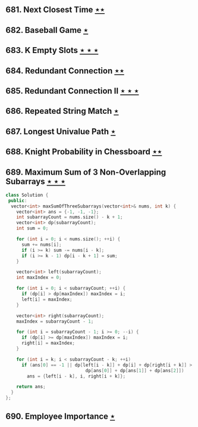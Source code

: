 ## 681. Next Closest Time [$\star\star$](https://leetcode.com/problems/next-closest-time)

## 682. Baseball Game [$\star$](https://leetcode.com/problems/baseball-game)

## 683. K Empty Slots [$\star\star\star$](https://leetcode.com/problems/k-empty-slots)

## 684. Redundant Connection [$\star\star$](https://leetcode.com/problems/redundant-connection)

## 685. Redundant Connection II [$\star\star\star$](https://leetcode.com/problems/redundant-connection-ii)

## 686. Repeated String Match [$\star$](https://leetcode.com/problems/repeated-string-match)

## 687. Longest Univalue Path [$\star$](https://leetcode.com/problems/longest-univalue-path)

## 688. Knight Probability in Chessboard [$\star\star$](https://leetcode.com/problems/knight-probability-in-chessboard)

## 689. Maximum Sum of 3 Non-Overlapping Subarrays [$\star\star\star$](https://leetcode.com/problems/maximum-sum-of-3-non-overlapping-subarrays)

```cpp
class Solution {
 public:
  vector<int> maxSumOfThreeSubarrays(vector<int>& nums, int k) {
    vector<int> ans = {-1, -1, -1};
    int subarrayCount = nums.size() - k + 1;
    vector<int> dp(subarrayCount);
    int sum = 0;

    for (int i = 0; i < nums.size(); ++i) {
      sum += nums[i];
      if (i >= k) sum -= nums[i - k];
      if (i >= k - 1) dp[i - k + 1] = sum;
    }

    vector<int> left(subarrayCount);
    int maxIndex = 0;

    for (int i = 0; i < subarrayCount; ++i) {
      if (dp[i] > dp[maxIndex]) maxIndex = i;
      left[i] = maxIndex;
    }

    vector<int> right(subarrayCount);
    maxIndex = subarrayCount - 1;

    for (int i = subarrayCount - 1; i >= 0; --i) {
      if (dp[i] >= dp[maxIndex]) maxIndex = i;
      right[i] = maxIndex;
    }

    for (int i = k; i < subarrayCount - k; ++i)
      if (ans[0] == -1 || dp[left[i - k]] + dp[i] + dp[right[i + k]] >
                              dp[ans[0]] + dp[ans[1]] + dp[ans[2]])
        ans = {left[i - k], i, right[i + k]};

    return ans;
  }
};
```

## 690. Employee Importance [$\star$](https://leetcode.com/problems/employee-importance)
